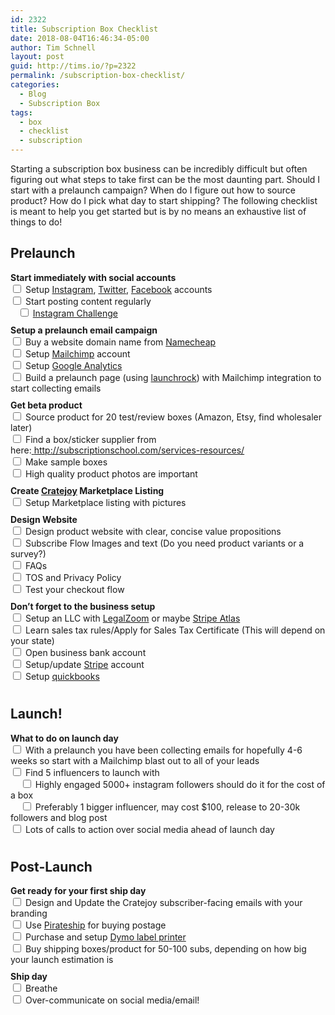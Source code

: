 ```yaml
---
id: 2322
title: Subscription Box Checklist
date: 2018-08-04T16:46:34-05:00
author: Tim Schnell
layout: post
guid: http://tims.io/?p=2322
permalink: /subscription-box-checklist/
categories:
  - Blog
  - Subscription Box
tags:
  - box
  - checklist
  - subscription
---
```

Starting a subscription box business can be incredibly difficult but often figuring out what steps to take first can be the most daunting part. Should I start with a prelaunch campaign? When do I figure out how to source product? How do I pick what day to start shipping? The following checklist is meant to help you get started but is by no means an exhaustive list of things to do!

## Prelaunch

<div>
  <strong>Start immediately with social accounts</strong>
</div>

<div>
  <input type="checkbox" /> Setup <a href="https://business.instagram.com/getting-started">Instagram</a>, <a href="http://twitter.com">Twitter</a>, <a href="https://www.facebook.com/pages/creation/">Facebook</a> accounts
</div>

<div>
  <input type="checkbox" /> Start posting content regularly
</div>

<div>
     <input type="checkbox" /> <a href="https://tims.io/instagram-challenge/">Instagram Challenge</a>
</div>

<div style="padding-bottom: 10px;">
</div>

<div>
  <strong>Setup a prelaunch email campaign</strong>
</div>

<div>
  <input type="checkbox" /> Buy a website domain name from <a href="http://namecheap.com">Namecheap</a>
</div>

<div>
  <input type="checkbox" /> Setup <a href="http://mailchimp.com">Mailchimp</a> account
</div>

<div>
  <input type="checkbox" /> Setup <a href="https://support.google.com/analytics/answer/1008015?hl=en">Google Analytics</a>
</div>

<div>
  <input type="checkbox" /> Build a prelaunch page (using <a href="https://www.launchrock.com/">launchrock</a>) with Mailchimp integration to start collecting emails
</div>

<div style="padding-bottom: 10px;">
</div>

<div>
  <strong>Get beta product</strong>
</div>

<div>
  <input type="checkbox" /> Source product for 20 test/review boxes (Amazon, Etsy, find wholesaler later)
</div>

<div>
  <input type="checkbox" /> Find a box/sticker supplier from here:<a href="http://subscriptionschool.com/services-resources/"> </a><a href="http://subscriptionschool.com/services-resources/">http://subscriptionschool.com/services-resources/</a>
</div>

<div>
  <input type="checkbox" /> Make sample boxes
</div>

<div>
  <input type="checkbox" /> High quality product photos are important
</div>

<div style="padding-bottom: 10px;">
</div>

<div>
  <strong>Create <a href="http://cratejoy.com/register">Cratejoy</a> Marketplace Listing</strong>
</div>

<div>
  <input type="checkbox" /> Setup Marketplace listing with pictures
</div>

<div style="padding-bottom: 10px;">
</div>

<div>
  <strong>Design Website</strong>
</div>

<div>
  <input type="checkbox" /> Design product website with clear, concise value propositions
</div>

<div>
  <input type="checkbox" /> Subscribe Flow Images and text (Do you need product variants or a survey?)
</div>

<div>
  <input type="checkbox" /> FAQs
</div>

<div>
  <input type="checkbox" /> TOS and Privacy Policy
</div>

<div>
  <input type="checkbox" /> Test your checkout flow
</div>

<div style="padding-bottom: 10px;">
</div>

<div>
  <strong>Don&#8217;t forget to the business setup</strong>
</div>

<div>
  <input type="checkbox" /> Setup an LLC with <a href="https://www.legalzoom.com/business/business-formation/llc-overview.html">LegalZoom</a> or maybe <a href="https://stripe.com/atlas">Stripe Atlas</a>
</div>

<div>
  <input type="checkbox" /> Learn sales tax rules/Apply for Sales Tax Certificate (This will depend on your state)
</div>

<div>
  <input type="checkbox" /> Open business bank account
</div>

<div>
  <input type="checkbox" /> Setup/update <a href="http://stripe.com">Stripe</a> account
</div>

<div>
  <input type="checkbox" /> Setup <a href="http://quickbooks.com">quickbooks</a>
</div>

<div style="padding-bottom: 10px;">
</div>

## Launch!

<div>
  <strong>What to do on launch day</strong>
</div>

<div>
  <input type="checkbox" /> With a prelaunch you have been collecting emails for hopefully 4-6 weeks so start with a Mailchimp blast out to all of your leads
</div>

<div>
  <input type="checkbox" /> Find 5 influencers to launch with
</div>

<div>
      <input type="checkbox" /> Highly engaged 5000+ instagram followers should do it for the cost of a box
</div>

<div>
      <input type="checkbox" /> Preferably 1 bigger influencer, may cost $100, release to 20-30k followers and blog post
</div>

<div>
  <input type="checkbox" /> Lots of calls to action over social media ahead of launch day
</div>

<div style="padding-bottom: 10px;">
</div>

## Post-Launch

<div>
  <strong>Get ready for your first ship day</strong>
</div>

<div>
  <input type="checkbox" /> Design and Update the Cratejoy subscriber-facing emails with your branding
</div>

<div>
  <input type="checkbox" /> Use <a href="https://www.pirateship.com/">Pirateship</a> for buying postage
</div>

<div>
  <input type="checkbox" /> Purchase and setup <a href="https://www.amazon.com/DYMO-LabelWriter-Thermal-Printer-1755120/dp/B002M1LGJ4/ref=sr_1_2_sspa?ie=UTF8&qid=1533418458&sr=8-2-spons&keywords=dymo+label+printer&psc=1">Dymo label printer</a>
</div>

<div>
  <input type="checkbox" /> Buy shipping boxes/product for 50-100 subs, depending on how big your launch estimation is
</div>

<div style="padding-bottom: 10px;">
</div>

<div>
  <strong>Ship day</strong>
</div>

<div>
  <input type="checkbox" /> Breathe
</div>

<div>
  <input type="checkbox" /> Over-communicate on social media/email!
</div>
